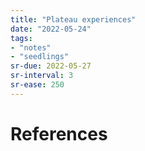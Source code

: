 ```yaml
---
title: "Plateau experiences"
date: "2022-05-24"
tags:
- "notes"
- "seedlings"
sr-due: 2022-05-27
sr-interval: 3
sr-ease: 250
---
```



# References
